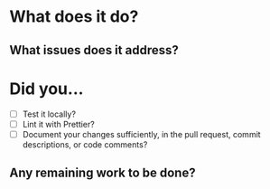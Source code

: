 <!-- Remove the comment lines (wrapped in angle brackets like this) or write them directly above or below. Don't write anything inside, they won't show. -->

# What does it do?

<!-- Include a summary of the changes and the related motivation. --> 

## What issues does it address?

<!-- If it fully closes out an issue, say "closes #123". Otherwise, mention #123 then include to what extent is the issue addressed. -->

# Did you...

- [ ] Test it locally?
- [ ] Lint it with Prettier?
- [ ] Document your changes sufficiently, in the pull request, commit descriptions, or code comments?

## Any remaining work to be done?

<!-- If something is left undone, mention them here. -->
